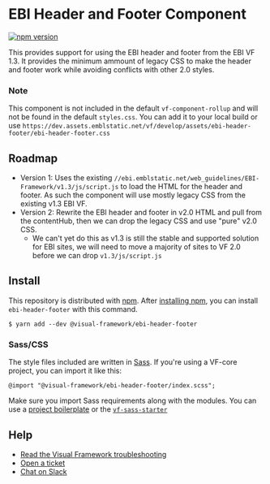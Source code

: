 # EBI Header and Footer Component

[![npm version](https://badge.fury.io/js/%40visual-framework%2Febi-header-footer.svg)](https://badge.fury.io/js/%40visual-framework%2Febi-header-footer)

This provides support for using the EBI header and footer from the EBI VF 1.3. It provides the minimum ammount of legacy CSS to make the header and footer work while avoiding conflicts with other 2.0 styles.

### Note

This component is not included in the default `vf-component-rollup` and will not be found in the default `styles.css`. You can add it to your local build or use `https://dev.assets.emblstatic.net/vf/develop/assets/ebi-header-footer/ebi-header-footer.css`

## Roadmap

- Version 1: Uses the existing `//ebi.emblstatic.net/web_guidelines/EBI-Framework/v1.3/js/script.js` to load the HTML for the header and footer. As such the component will use mostly legacy CSS from the existing v1.3 EBI VF.
- Version 2: Rewrite the EBI header and footer in v2.0 HTML and pull from the contentHub, then we can drop the legacy CSS and use "pure" v2.0 CSS.
    - We can't yet do this as v1.3 is still the stable and supported solution for EBI sites, we will need to move a majority of sites to VF 2.0 before we can drop `v1.3/js/script.js`

## Install

This repository is distributed with [npm](https://www.npmjs.com/). After [installing npm](https://nodejs.org/), you can install `ebi-header-footer` with this command.

```
$ yarn add --dev @visual-framework/ebi-header-footer
```

### Sass/CSS

The style files included are written in [Sass](https://sass-lang.com/). If you're using a VF-core project, you can import it like this:

```
@import "@visual-framework/ebi-header-footer/index.scss";
```

Make sure you import Sass requirements along with the modules. You can use a [project boilerplate](https://visual-framework.github.io/vf-core/building/) or the [`vf-sass-starter`](https://visual-framework.github.io/vf-core/components/vf-sass-starter/)

## Help

- [Read the Visual Framework troubleshooting](https://visual-framework.github.io/vf-welcome/troubleshooting/)
- [Open a ticket](https://github.com/visual-framework/vf-core/issues)
- [Chat on Slack](https://join.slack.com/t/visual-framework/shared_invite/enQtNDAxNzY0NDg4NTY0LWFhMjEwNGY3ZTk3NWYxNWVjOWQ1ZWE4YjViZmY1YjBkMDQxMTNlNjQ0N2ZiMTQ1ZTZiMGM4NjU5Y2E0MjM3ZGQ)
